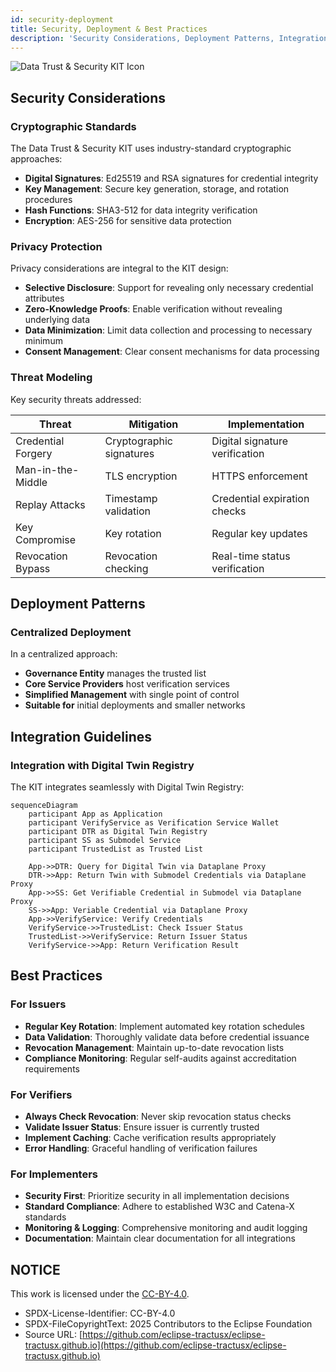 ```yaml
---
id: security-deployment
title: Security, Deployment & Best Practices
description: 'Security Considerations, Deployment Patterns, Integration Guidelines, and Best Practices for Data Trust & Security KIT'
---
```


![Data Trust & Security KIT Icon](@site/static/img/kits/data-trust-and-security/data-trust-and-security-kit-logo.svg)

## Security Considerations

### Cryptographic Standards

The Data Trust & Security KIT uses industry-standard cryptographic approaches:

- **Digital Signatures**: Ed25519 and RSA signatures for credential integrity
- **Key Management**: Secure key generation, storage, and rotation procedures
- **Hash Functions**: SHA3-512 for data integrity verification
- **Encryption**: AES-256 for sensitive data protection

### Privacy Protection

Privacy considerations are integral to the KIT design:

- **Selective Disclosure**: Support for revealing only necessary credential attributes
- **Zero-Knowledge Proofs**: Enable verification without revealing underlying data
- **Data Minimization**: Limit data collection and processing to necessary minimum
- **Consent Management**: Clear consent mechanisms for data processing

### Threat Modeling

Key security threats addressed:

| Threat | Mitigation | Implementation |
|--------|------------|----------------|
| Credential Forgery | Cryptographic signatures | Digital signature verification |
| Man-in-the-Middle | TLS encryption | HTTPS enforcement |
| Replay Attacks | Timestamp validation | Credential expiration checks |
| Key Compromise | Key rotation | Regular key updates |
| Revocation Bypass | Revocation checking | Real-time status verification |

## Deployment Patterns

### Centralized Deployment

In a centralized approach:

- **Governance Entity** manages the trusted list
- **Core Service Providers** host verification services
- **Simplified Management** with single point of control
- **Suitable for** initial deployments and smaller networks

## Integration Guidelines

### Integration with Digital Twin Registry

The KIT integrates seamlessly with Digital Twin Registry:

```mermaid
sequenceDiagram
    participant App as Application
    participant VerifyService as Verification Service Wallet
    participant DTR as Digital Twin Registry
    participant SS as Submodel Service
    participant TrustedList as Trusted List
    
    App->>DTR: Query for Digital Twin via Dataplane Proxy
    DTR->>App: Return Twin with Submodel Credentials via Dataplane Proxy
    App->>SS: Get Verifiable Credential in Submodel via Dataplane Proxy
    SS->>App: Veriable Credential via Dataplane Proxy
    App->>VerifyService: Verify Credentials
    VerifyService->>TrustedList: Check Issuer Status
    TrustedList->>VerifyService: Return Issuer Status
    VerifyService->>App: Return Verification Result
```

## Best Practices

### For Issuers

- **Regular Key Rotation**: Implement automated key rotation schedules
- **Data Validation**: Thoroughly validate data before credential issuance
- **Revocation Management**: Maintain up-to-date revocation lists
- **Compliance Monitoring**: Regular self-audits against accreditation requirements

### For Verifiers

- **Always Check Revocation**: Never skip revocation status checks
- **Validate Issuer Status**: Ensure issuer is currently trusted
- **Implement Caching**: Cache verification results appropriately
- **Error Handling**: Graceful handling of verification failures

### For Implementers

- **Security First**: Prioritize security in all implementation decisions
- **Standard Compliance**: Adhere to established W3C and Catena-X standards
- **Monitoring & Logging**: Comprehensive monitoring and audit logging
- **Documentation**: Maintain clear documentation for all integrations

## NOTICE

This work is licensed under the [CC-BY-4.0](https://creativecommons.org/licenses/by/4.0/legalcode).

- SPDX-License-Identifier: CC-BY-4.0
- SPDX-FileCopyrightText: 2025 Contributors to the Eclipse Foundation
- Source URL: [https://github.com/eclipse-tractusx/eclipse-tractusx.github.io](https://github.com/eclipse-tractusx/eclipse-tractusx.github.io)
